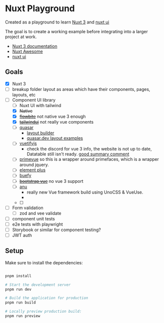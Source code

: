# Nuxt Playground


Created as a playground to learn [Nuxt 3](https://nuxt.com/) and [nuxt ui](https://ui.nuxtlabs.com/)

The goal is to create a working example before integrating into a larger project at work.

- [Nuxt 3 documentation](https://nuxt.com/docs/getting-started/introduction)
- [Nuxt Awesome](https://github.com/nuxt-community/awesome-nuxt)
- [nuxt ui](https://ui.nuxtlabs.com/)



## Goals

- [x] Nuxt 3
- [ ] breakup folder layout as areas which have their components, pages, layouts, etc 
- [ ] Component UI library
  - [ ] Nuxt UI with tailwind
  - [x] ~~Native~~
  - [x] ~~[flowbite](https://github.com/themesberg/flowbite)~~ not native vue 3 enough
  - [x] ~~[tailwindui](https://tailwindui.com/)~~ not really vue components
  - [ ] [quasar](https://quasar.dev/vue-components/)
    - [layout builder](https://quasar.dev/layout-builder/)
    - [quasar.dev layout examples](https://quasar.dev/layout/gallery/) 
  - [ ] [vuetifyjs](https://next.vuetifyjs.com/en/introduction/roadmap/)
    - check the discord for vue 3 info, the website is not up to date, Datatable still isn't ready. [good summary comment](https://www.reddit.com/r/vuejs/comments/135v44s/comment/jiofprd/?utm_source=share&utm_medium=web3x&utm_name=web3xcss&utm_term=1&utm_content=share_button)
  - [ ] [primevue](https://primevue.org/) so this is a wrapper around primefaces, which is a wrapper around jquery.
  - [ ] [element plus](https://element-plus.org/#/en-US)
  - [ ] [buefy](https://buefy.org/)
  - [ ] ~~[bootstrap vue](https://bootstrap-vue.org/)~~ no vue 3 support
  - [ ] [anu](https://anu-vue.netlify.app/)
    - really new Vue framework build using UnoCSS & VueUse.
    -  
  - [ ] 
- [ ] Form validation
  - [ ] zod and vee validate
- [ ] component unit tests
- [ ] e2e tests with playwright
- [ ] Storybook or similar for component testing?
- [ ] JWT auth

## Setup

Make sure to install the dependencies:


```bash

pnpm install

# Start the development server 
pnpm run dev

# Build the application for production
pnpm run build

# Locally preview production build:
pnpm run preview

```
